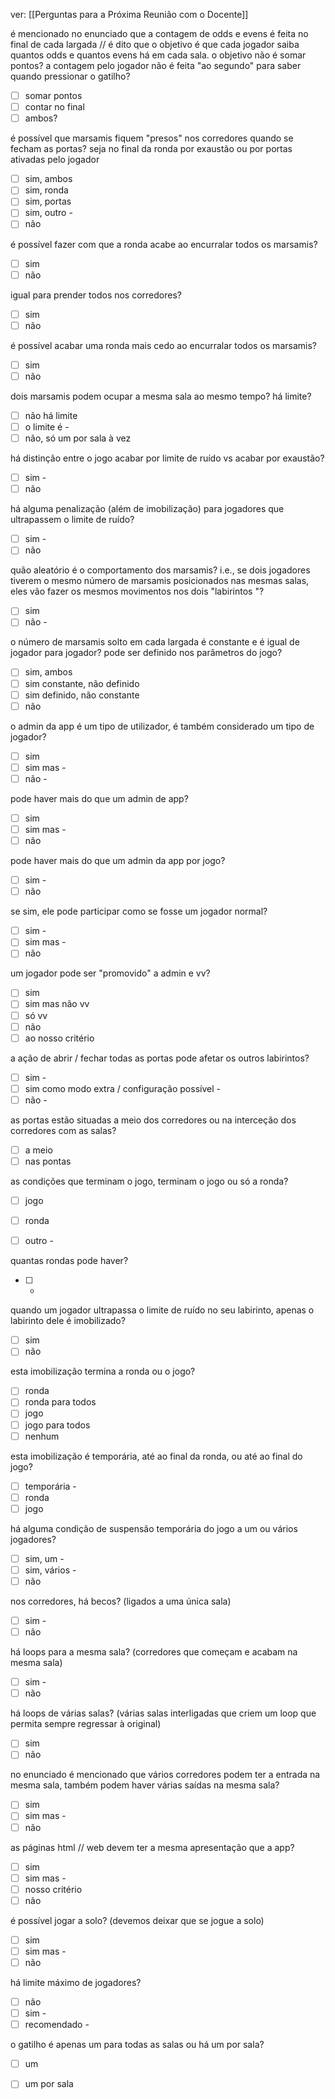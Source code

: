 ver:
	[[Perguntas para a Próxima Reunião com o Docente]]

é mencionado no enunciado que a contagem de odds e evens é feita no final de cada largada // é dito que o objetivo é que cada jogador saiba quantos odds e quantos evens há em cada sala. o objetivo não é somar pontos?
a contagem pelo jogador não é feita "ao segundo" para saber quando pressionar o gatilho?
- [ ] somar pontos
- [ ] contar no final
- [ ] ambos?

é possível que marsamis fiquem "presos" nos corredores quando se fecham as portas? seja no final da ronda por exaustão ou por portas ativadas pelo jogador
- [ ] sim, ambos
- [ ] sim, ronda
- [ ] sim, portas
- [ ] sim, outro - 
- [ ] não

 é possível fazer com que a ronda acabe ao encurralar todos os marsamis?
- [ ] sim
- [ ] não

igual para prender todos nos corredores?
- [ ] sim
- [ ] não

é possível acabar uma ronda mais cedo ao encurralar todos os marsamis?
- [ ] sim
- [ ] não

dois marsamis podem ocupar a mesma sala ao mesmo tempo? há limite?
- [ ] não há limite
- [ ] o limite é -
- [ ] não, só um por sala à vez

há distinção entre o jogo acabar por limite de ruído vs acabar por exaustão?
- [ ] sim - 
- [ ] não

há alguma penalização (além de imobilização) para jogadores que ultrapassem o limite de ruído?
- [ ] sim -
- [ ] não

quão aleatório é o comportamento dos marsamis? i.e., se dois jogadores tiverem o mesmo número de marsamis posicionados nas mesmas salas, eles vão fazer os mesmos movimentos nos dois "labirintos "?
- [ ] sim
- [ ] não -

o número de marsamis solto em cada largada é constante e é igual de jogador para jogador? pode ser definido nos parâmetros do jogo?
- [ ] sim, ambos
- [ ] sim constante, não definido
- [ ] sim definido, não constante
- [ ] não

o admin da app é um tipo de utilizador, é também considerado um tipo de jogador?
- [ ] sim
- [ ] sim mas -
- [ ] não -

pode haver mais do que um admin de app?
- [ ] sim
- [ ] sim mas -
- [ ] não

pode haver mais do que um admin da app por jogo?
- [ ] sim -
- [ ] não

se sim, ele pode participar como se fosse um jogador normal?
- [ ] sim -
- [ ] sim mas -
- [ ] não

um jogador pode ser "promovido" a admin e vv?
- [ ] sim
- [ ] sim mas não vv
- [ ] só vv
- [ ] não
- [ ] ao nosso critério

a ação de abrir / fechar todas as portas pode afetar os outros labirintos?
- [ ] sim -
- [ ] sim como modo extra / configuração possível -
- [ ] não -

as portas estão situadas a meio dos corredores ou na interceção dos corredores com as salas?
- [ ] a meio
- [ ] nas pontas

as condições que terminam o jogo, terminam o jogo ou só a ronda?
- [ ] jogo
- [ ] ronda
- [ ] outro -


quantas rondas pode haver?
- [ ] -

quando um jogador ultrapassa o limite de ruído no seu labirinto, apenas o labirinto dele é imobilizado?
- [ ] sim
- [ ] não

esta imobilização termina a ronda ou o jogo?
- [ ] ronda
- [ ] ronda para todos
- [ ] jogo
- [ ] jogo para todos
- [ ] nenhum

esta imobilização é temporária, até ao final da ronda, ou até ao final do jogo?
- [ ] temporária - 
- [ ] ronda
- [ ] jogo

há alguma condição de suspensão temporária do jogo a um ou vários jogadores?
- [ ] sim, um -
- [ ] sim, vários -
- [ ] não

nos corredores, há becos? (ligados a uma única sala)
- [ ] sim -
- [ ] não

há loops para a mesma sala? (corredores que começam e acabam na mesma sala)
- [ ] sim -
- [ ] não

há loops de várias salas? (várias salas interligadas que criem um loop que permita sempre regressar à original)
- [ ] sim
- [ ] não

no enunciado é mencionado que vários corredores podem ter a entrada na mesma sala, também podem haver várias saídas na mesma sala?
- [ ] sim
- [ ] sim mas -
- [ ] não

as páginas html // web devem ter a mesma apresentação que a app?
- [ ] sim
- [ ] sim mas -
- [ ] nosso critério
- [ ] não

é possível jogar a solo? (devemos deixar que se jogue a solo)
- [ ] sim
- [ ] sim mas -
- [ ] não

há limite máximo de jogadores?
- [ ] não
- [ ] sim -
- [ ] recomendado -

o gatilho é apenas um para todas as salas ou há um por sala?
- [ ] um
- [ ] um por sala

